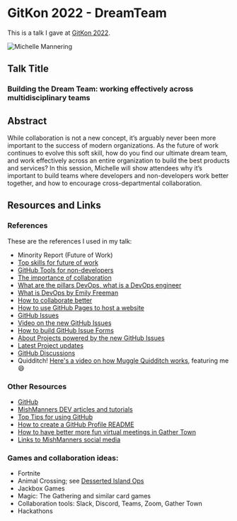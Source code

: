 # GitKon 2022 - DreamTeam

This is a talk I gave at [GitKon 2022](https://gitkon.com/).

![Michelle Mannering](https://user-images.githubusercontent.com/36594527/195736694-7c80fa36-e8f8-4eb1-9f43-087aa7c9538e.png)

## Talk Title

### Building the Dream Team: working effectively across multidisciplinary teams

## Abstract

While collaboration is not a new concept, it’s arguably never been more important to the success of modern organizations. As the future of work continues to evolve this soft skill, how do you find our ultimate dream team, and work effectively across an entire organization to build the best products and services? In this session, Michelle will show attendees why it’s important to build teams where developers and non-developers work better together, and how to encourage cross-departmental collaboration.

## Resources and Links

### References

These are the references I used in my talk:

- Minority Report (Future of Work)
- [Top skills for future of work](https://learning.linkedin.com/blog/top-skills/the-skills-companies-need-most-in-2020and-how-to-learn-them)
- [GitHub Tools for non-developers](https://dev.to/mishmanners/githubs-non-code-features-exploring-more-of-github-and-encouraging-your-non-dev-friends-1j1l)
- [The importance of collaboration](https://dev.to/mishmanners/the-importance-of-collaboration-a-devops-pillar-253d)
- [What are the pillars DevOps, what is a DevOps engineer](https://dev.to/mishmanners/the-pillars-of-devops-what-is-a-devops-engineer-3i8m)
- [What is DevOps by Emily Freeman](https://youtu.be/kBV8gPVZNEE)
- [How to collaborate better](https://dev.to/mishmanners/drop-the-code-for-just-a-moment-what-animal-crossing-can-teach-you-about-teamwork-50e7)
- [How to use GitHub Pages to host a website](https://dev.to/github/how-to-use-github-pages-to-host-your-website-even-with-multiple-repos-27k2)
- [GitHub Issues](https://github.com/features/issues/)
- [Video on the new GitHub Issues](https://youtu.be/64xO030aneI)
- [How to build GitHub Issue Forms](https://dev.to/github/how-to-build-google-like-forms-with-github-3ig2)
- [About Projects powered by the new GitHub Issues](https://youtu.be/yFQ-p6wMS_Y)
- [Latest Project updates](https://youtu.be/MYNIXz9iViU)
- [GitHub Discussions](https://github.com/features/discussions)
- Quidditch! [Here's a video on how Muggle Quidditch works](https://www.youtube.com/watch?v=A9oyGtLgekY&ab_channel=QuidditchAustralia), featuring me :smile:

### Other Resources

- [GitHub](https://github.com)
- [MishManners DEV articles and tutorials](https://dev.to/mishmanners)
- [Top Tips for using GitHub](https://dev.to/mishmanners/top-tips-for-using-github-l4m)
- [How to create a GitHub Profile README](https://dev.to/github/how-to-create-a-github-profile-readme-jha)
- [How to have better more fun virtual meetings in Gather Town](https://dev.to/mishmanners/how-to-have-better-more-fun-virtual-meetings-with-gather-town-cn9)
- [Links to MishManners social media](https://mishmanners.info)

### Games and collaboration ideas:

- Fortnite
- Animal Crossing; see [Desserted Island Ops](https://desertedisland.club/)
- Jackbox Games
- Magic: The Gathering and similar card games
- Collaboration tools: Slack, Discord, Teams, Zoom, Gather Town
- Hackathons
